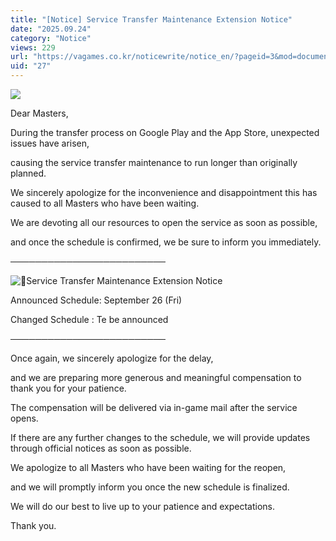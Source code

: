 ```yaml
---
title: "[Notice] Service Transfer Maintenance Extension Notice"
date: "2025.09.24"
category: "Notice"
views: 229
url: "https://vagames.co.kr/noticewrite/notice_en/?pageid=3&mod=document&uid=27"
uid: "27"
---
```


![](/images/news/live/en/27-f217a1f0.png)  
  
  
  
  
  
  
  
  
  
Dear Masters,  
  
  
  
  
  
  
  
  
  
During the transfer process on Google Play and the App Store, unexpected issues have arisen,  
  
  
  
  
causing the service transfer maintenance to run longer than originally planned.  
  
  
  
  
We sincerely apologize for the inconvenience and disappointment this has caused to all Masters who have been waiting.  
  
  
  
  
We are devoting all our resources to open the service as soon as possible,  
  
  
  
  
and once the schedule is confirmed, we be sure to inform you immediately.  
  
  
  
  
  
  
  
  
  
─────────────────────────  
  
  
  
  
![📢](/images/news/live/en/200-4d91df69.svg)Service Transfer Maintenance Extension Notice  
  
  
  
  
  
  
  
  
  
Announced Schedule: September 26 (Fri)  
  
  
  
  
Changed Schedule : Te be announced  
  
  
  
  
─────────────────────────  
  
  
  
  
  
  
  
  
  
Once again, we sincerely apologize for the delay,  
  
  
  
  
and we are preparing more generous and meaningful compensation to thank you for your patience.  
  
  
  
  
The compensation will be delivered via in-game mail after the service opens.  
  
  
  
  
  
  
  
  
  
If there are any further changes to the schedule, we will provide updates through official notices as soon as possible.  
  
  
  
  
  
  
  
  
  
We apologize to all Masters who have been waiting for the reopen,  
  
  
  
  
and we will promptly inform you once the new schedule is finalized.  
  
  
  
  
  
  
  
  
  
We will do our best to live up to your patience and expectations.  
  
  
  
  
Thank you.